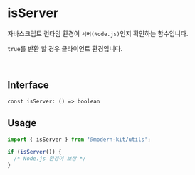 # isServer

자바스크립트 런타임 환경이 `서버(Node.js)`인지 확인하는 함수입니다.

`true`를 반환 할 경우 클라이언트 환경입니다.

<br />

## Interface
```tsx
const isServer: () => boolean
```

## Usage
```ts
import { isServer } from '@modern-kit/utils';

if (isServer()) {
  /* Node.js 환경이 보장 */
}
```